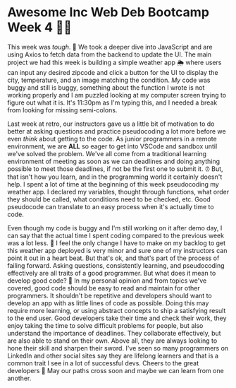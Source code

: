 # Awesome Inc Web Deb Bootcamp Week 4 👨‍💻

This week was *tough*. 💪 We took a deeper dive into JavaScript and are using Axios to fetch data from the backend to update the UI. The main project we had this week is building a simple weather app 🌦️ where users can input any 
desired zipcode and click a button for the UI to display the city, temperature, and an image matching the condition. *My* code was buggy and still is buggy, something about the function I wrote is not working properly and 
I am puzzled looking at my computer screen trying to figure out what it is. It's 11:30pm as I'm typing this, and I needed a break from looking for missing semi-colons. 

Last week at retro, our instructors gave us a little bit of motivation to do better at asking questions and practice pseudocoding a lot more before we even *think* about getting to the code. As junior programmers in a remote
environment, we are **ALL** so eager to get into VSCode and sandbox until we've solved the problem. We've all come from a traditional learning environment of meeting as soon as we can deadlines and doing anything possible to
meet those deadlines, if not be the first one to submit it. ⏰ But, that isn't how you learn, and in the programming world it certainly doesn't help. I spent a lot of time at the beginning of this week pseudocoding my weather app.
I declared my variables, thought through functions, what order they should be called, what conditions need to be checked, etc. Good pseudocode can translate to an easy process when it's actually time to code. 

Even though my code is buggy and I'm still working on it after demo day, I can say that the actual time I spent coding compared to the previous week was a lot less. 💯 I feel the only change I have to make on my backlog to get
this weather app deployed is very minor and sure one of my instructors can point it out in a heart beat. But that's ok, and that's part of the process of failing forward. Asking questions, consistently learning, and pseudocoding
effectively are all traits of a good programmer. But what does it mean to develop good code? 🤔 In my personal opinion and from topics we've covered, good code should be easy to read and maintain for other programmers. 
It shouldn't be repetitive and developers should want to develop an app with as little lines of code as possible. Doing this may require more learning, or using abstract concepts to ship a satisfying result to the end user.
Good developers take their time and check their work, they enjoy taking the time to solve difficult problems for people, but also understand the importance of deadlines. They collaborate effectively, but are also able to stand on their own. 
Above all, they are always looking to hone their skill and sharpen their sword. I've seen so many programmers on LinkedIn and other social sites say they are lifelong learners and that is a common trait I see in a lot of 
successful devs. Cheers to the great developers 🥂 May our paths cross soon and maybe we can learn from one another.
